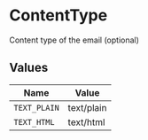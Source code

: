 # ContentType

Content type of the email (optional)


## Values

| Name         | Value        |
| ------------ | ------------ |
| `TEXT_PLAIN` | text/plain   |
| `TEXT_HTML`  | text/html    |